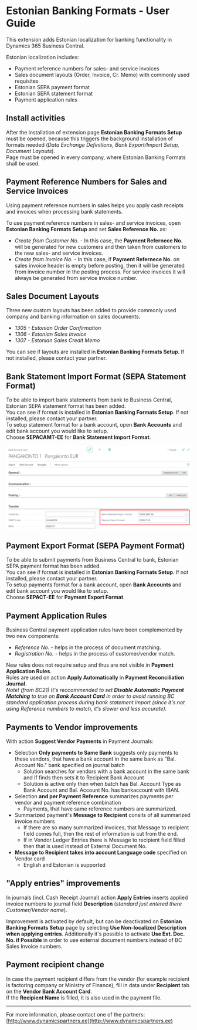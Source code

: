 ---
---
# Estonian Banking Formats - User Guide
This extension adds Estonian localization for banking functionality in Dynamics 365 Business Central.

Estonian localization includes:
- Payment reference numbers for sales- and service invoices
- Sales document layouts (Order, Invoice, Cr. Memo) with commonly used requisites
- Estonian SEPA payment format
- Estonian SEPA statement format
- Payment application rules
  
## Install activities
After the installation of extension page **Estonian Banking Formats Setup** must be opened, because this triggers the background installation of formats needed (_Data Exchange Definitions, Bank Export/Import Setup, Document Layouts_).  
Page must be opened in every company, where Estonian Banking Formats shall be used.  

## Payment Reference Numbers for Sales and Service Invoices
Using payment reference numbers in sales helps you apply cash receipts and invoices when processing bank statements.

To use payment reference numbers in sales- and service invoices, open **Estonian Banking Formats Setup** and set **Sales Reference No.** as:
- *Create from Customer No.* - In this case, the **Payment Refernece No.** will be generated for new customers and then taken from customers to the new sales- and service invoices.
- *Create from Invoice No.* - In this case, if **Payment Refernece No.** on sales invoice header is empty before posting, then it will be generated from invoice number in the posting process. For service invoices it will always be generated from service invoice number.

## Sales Document Layouts
Three new custom layouts has been added to provide commonly used company and banking information on sales documents:
- *1305 - Estonian Order Confirmation*
- *1306 - Estonian Sales Invoice*
- *1307 - Estonian Sales Credit Memo*

You can see if layouts are installed in **Estonian Banking Formats Setup**. If not installed, please contact your partner.


## Bank Statement Import Format (SEPA Statement Format)
To be able to import bank statements from bank to Business Central, Estonian SEPA statement format has been added.  
You can see if format is installed in **Estonian Banking Formats Setup**. If not installed, please contact your partner.  
To setup statement format for a bank account, open **Bank Accounts** and edit bank account you would like to setup.  
Choose **SEPACAMT-EE** for **Bank Statement Import Format**.  

![Image](formats-setup-onBankAccount.png)

## Payment Export Format (SEPA Payment Format)
To be able to submit payments from Business Central to bank, Estonian SEPA payment format has been added.  
You can see if format is installed in **Estonian Banking Formats Setup**. If not installed, please contact your partner.  
To setup payments format for a bank account, open **Bank Accounts** and edit bank account you would like to setup.  
Choose **SEPACT-EE** for **Payment Export Format**.  


## Payment Application Rules
Business Central payment application rules have been complemented by two new components:
- *Reference No.* - helps in the process of document matching.
- *Registration No.* - helps in the process of customer/vendor match.

New rules does not require setup and thus are not visible in **Payment Application Rules**.  
Rules are used on action **Apply Automatically** in **Payment Reconciliation Journal**.  
_Note! (from BC21) It's reccommended to set **Disable Automatic Payment Matching** to true on **Bank Account Card** in order to avoid running BC standard application process during bank statement import (since it's not using Reference numbers to match, it's slower and less accurate)._  

## Payments to Vendor improvements
With action **Suggest Vendor Payments** in Payment Journals:
- Selection **Only payments to Same Bank** suggests only payments to these vendors, that have a bank account in the same bank as "Bal. Account No." bank specified on journal batch
  - Solution searches for vendors with a bank account in the same bank and if finds then sets it to Recipient Bank Account
  - Solution is active only then when batch has Bal. Account Type as Bank Account and Bal. Account No. has bankaccount with IBAN.
- Selection **and per Payment Reference** summarizes payments per vendor and payment reference combination
  - Payments, that have same reference numbers are summarized.
- Summarized payment's **Message to Recipient** consits of all summarized invoice numbers 
  - If there are so many summarized invoices, that Message to recipient field comes full, then the rest of information is cut from the end.
  - If in Vendor Ledger Entries there is Message to recipient field filled then that is used instead of External Document No.
- **Message to Recipient takes into account Language code** specified on Vendor card 
  - English and Estonian is supported

## "Apply entries" improvements
In journals (incl. Cash Receipt Journal) action **Apply Entries** inserts applied invoice numbers to journal field **Description** (_standard just entered there Customer/Vendor name_).  

Improvement is activated by default, but can be deactivated on **Estonian Banking Formats Setup** page by selecting **Use Non-localized Description when applying entries**. Additionally it's possible to activate **Use Ext. Doc. No. if Possible** in order to use external document numbers instead of BC Sales Invoice numbers.  

## Payment recipient change
In case the payment recipient differs from the vendor (for example recipient is factoring company or Ministry of Finance), fill in data under **Recipient** tab on the **Vendor Bank Account Card**.  
If the **Recipient Name** is filled, it is also used in the payment file.  

***

For more information, please contact one of the partners:  
[http://www.dynamicspartners.ee](http://www.dynamicspartners.ee)
